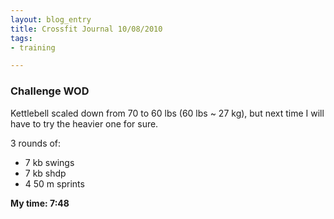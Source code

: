 ```yaml
---
layout: blog_entry
title: Crossfit Journal 10/08/2010
tags:
- training

---
```


<h3>Challenge <span class="caps">WOD</span></h3>

<p>Kettlebell scaled down from 70 to 60 lbs (60 lbs ~ 27 kg), but next time I will have to try the heavier one for sure.</p>

<p>3 rounds of:</p>

<ul>
	<li>7 kb swings</li>
	<li>7 kb shdp</li>
	<li>4 50 m sprints</li>
</ul>

<p><strong>My time: 7:48</strong></p>